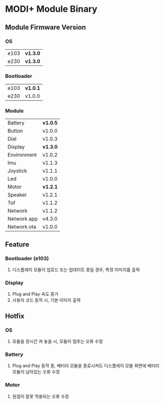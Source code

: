 # MODI+ Module Binary

## Module Firmware Version

### OS
| | |
|:---|:---|
| e103 | **v1.3.0** |
| e230 | **v1.3.0** |

### Bootloader
| | |
|:---|:---|
| e103 | **v1.0.1** |
| e230 | v1.0.0 |

### Module
| | |
|:---|:---|
| Battery | **v1.0.5** |
| Button | v1.0.0 |
| Dial | v1.0.3 |
| Display | **v1.3.0** |
| Environment | v1.0.2 |
| Imu | v1.1.3 |
| Joystick | v1.1.1 |
| Led | v1.0.0 |
| Motor | **v1.2.1** |
| Speaker | v1.2.1 |
| Tof | v1.1.2 |
| Network | v1.1.2 |
| Network app | v4.3.0 |
| Network ota | v1.0.0 |

## Feature

### Bootloader (e103)
1. 디스플레이 모듈이 업로드 또는 업데이트 중일 경우, 특정 이미지를 출력

### Display
1. Plug and Play 속도 증가
2. 사용자 코드 동작 시, 기본 이미지 출력

## Hotfix

### OS
1. 모듈을 장시간 켜 놓을 시, 모듈이 멈추는 오류 수정

### Battery
1. Plug and Play 동작 중, 베터리 모듈을 종료시켜도 디스플레이 모듈 화면에 베터리 모듈이 남아있는 오류 수정

### Motor
1. 원점이 잘못 적용되는 오류 수정